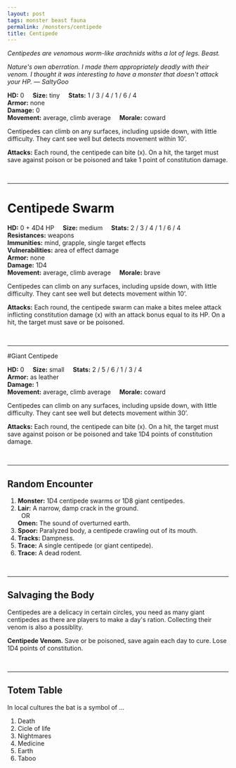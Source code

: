 ```yaml
---
layout: post
tags: monster beast fauna
permalink: /monsters/centipede
title: Centipede
---
```


*Centipedes are venomous worm-like arachnids withs a lot of legs. Beast.*

<span class="alchemy"> *Nature's own aberration. I made them appropriately deadly with their venom. I thought it was interesting to have a monster that doesn't attack your HP. — SaltyGoo* </span>

**HD:** 0  &nbsp; &nbsp;  **Size:** tiny &nbsp; &nbsp; **Stats:** 1 / 3 / 4 / 1 / 6 / 4  <br>
**Armor:** none <br>
**Damage:** 0 <br>
**Movement:** average, climb average &nbsp; &nbsp; **Morale:** coward <br>

Centipedes can climb on any surfaces, including upside down, with little difficulty. They cant see well but detects movement within 10’.

**Attacks:** Each round, the centipede can bite (x). On a hit, the target must save against poison or be poisoned and take 1 point of constitution damage.

<br>

---

# Centipede Swarm

**HD:** 0 + 4D4 HP  &nbsp; &nbsp;  **Size:** medium &nbsp; &nbsp; **Stats:** 2 / 3 / 4 / 1 / 6 / 4 <br>
**Resistances:** weapons <br>
**Immunities:** mind, grapple, single target effects <br>
**Vulnerabilities:** area of effect damage <br>
**Armor:** none <br>
**Damage:** 1D4 <br>
**Movement:** average, climb average &nbsp; &nbsp; **Morale:** brave <br>

Centipedes can climb on any surfaces, including upside down, with little difficulty. They cant see well but detects movement within 10’.

**Attacks:** Each round, the centipede swarm can make a bites melee attack inflicting constitution damage (x) with an attack bonus equal to its HP. On a hit, the target must save or be poisoned.

<br>

---

#Giant Centipede

**HD:** 0  &nbsp; &nbsp;  **Size:** small &nbsp; &nbsp; **Stats:** 2 / 5 / 6 / 1 / 3 / 4   <br>
**Armor:** as leather <br>
**Damage:** 1 <br>
**Movement:** average, climb average &nbsp; &nbsp; **Morale:** coward <br>

Centipedes can climb on any surfaces, including upside down, with little difficulty. They cant see well but detects movement within 30’.

**Attacks:** Each round, the centipede can bite (x). On a hit, the target must save against poison or be poisoned and take 1D4 points of constitution damage.

<br>

---

## Random Encounter

1. **Monster:** 1D4 centipede swarms or 1D8 giant centipedes.
1. **Lair:** A narrow, damp crack in the ground. <br>	&nbsp; OR <br>	**Omen:** The sound of overturned earth.
1. **Spoor:** Paralyzed body, a centipede crawling out of its mouth.
1. **Tracks:** Dampness.
1. **Trace:** A single centipede (or giant centipede). 
1. **Trace:** A dead rodent.

<br>

---

## Salvaging the Body

Centipedes are a delicacy in certain circles, you need as many giant centipedes as there are players to make a day's ration. Collecting their venom is also a possiblity.

<span class="alchemy">**Centipede Venom.** Save or be poisoned, save again each day to cure. Lose 1D4 points of constitution.</span>

<br>

---

## Totem Table

In local cultures the bat is a symbol of ...

1. Death
1. Cicle of life
1. Nightmares
1. Medicine
1. Earth
1. Taboo 
